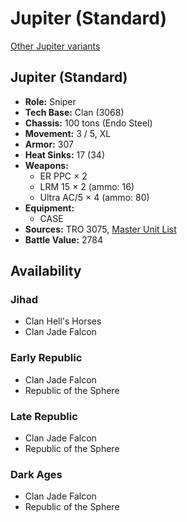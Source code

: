 # Jupiter (Standard)

[Other Jupiter variants](../jupiter.md)

## Jupiter (Standard)
- **Role:** Sniper
- **Tech Base:** Clan (3068)
- **Chassis:** 100 tons (Endo Steel)
- **Movement:** 3 / 5, XL
- **Armor:** 307
- **Heat Sinks:** 17 (34)
- **Weapons:**
  - ER PPC × 2
  - LRM 15 × 2 (ammo: 16)
  - Ultra AC/5 × 4 (ammo: 80)
- **Equipment:**
  - CASE
- **Sources:** TRO 3075, [Master Unit List](http://masterunitlist.info/Unit/Details/1725/jupiter-standard)
- **Battle Value:** 2784

## Availability

### Jihad
- Clan Hell's Horses
- Clan Jade Falcon

### Early Republic
- Clan Jade Falcon
- Republic of the Sphere

### Late Republic
- Clan Jade Falcon
- Republic of the Sphere

### Dark Ages
- Clan Jade Falcon
- Republic of the Sphere

